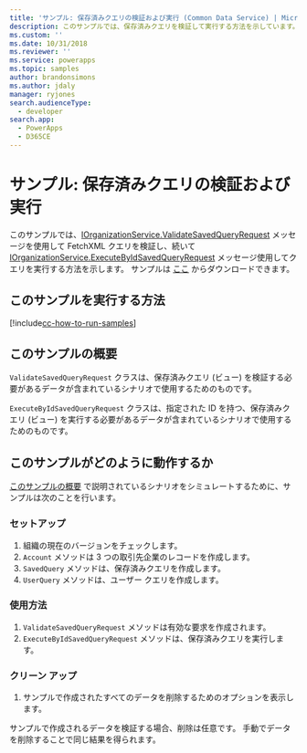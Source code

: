 ```yaml
---
title: 'サンプル: 保存済みクエリの検証および実行 (Common Data Service) | Microsoft Docs'
description: このサンプルでは、保存済みクエリを検証して実行する方法を示しています。
ms.custom: ''
ms.date: 10/31/2018
ms.reviewer: ''
ms.service: powerapps
ms.topic: samples
author: brandonsimons
ms.author: jdaly
manager: ryjones
search.audienceType:
  - developer
search.app:
  - PowerApps
  - D365CE
---
```

# <a name="sample-validate-and-execute-a-saved-query"></a>サンプル: 保存済みクエリの検証および実行

<!-- Needs supporting conceptual topic 
https://docs.microsoft.com/dynamics365/customer-engagement/developer/org-service/sample-validate-execute-saved-query
-->
このサンプルでは、[IOrganizationService.ValidateSavedQueryRequest](https://docs.microsoft.com/dotnet/api/microsoft.crm.sdk.messages.validatesavedqueryrequest?view=dynamics-general-ce-9) メッセージを使用して FetchXML クエリを検証し、続いて [IOrganizationService.ExecuteByIdSavedQueryRequest](https://docs.microsoft.com/dotnet/api/microsoft.crm.sdk.messages.executebyidsavedqueryrequest?view=dynamics-general-ce-9) メッセージ使用してクエリを実行する方法を示します。 サンプルは [ここ](https://github.com/Microsoft/PowerApps-Samples/tree/master/cds/orgsvc/C%23/ValidateandExecuteSavedQuery) からダウンロードできます。

## <a name="how-to-run-this-sample"></a>このサンプルを実行する方法

[!include[cc-how-to-run-samples](../../includes/cc-how-to-run-samples.md)]


## <a name="what-this-sample-does"></a>このサンプルの概要

`ValidateSavedQueryRequest` クラスは、保存済みクエリ (ビュー) を検証する必要があるデータが含まれているシナリオで使用するためのものです。 

`ExecuteByIdSavedQueryRequest` クラスは、指定された ID を持つ、保存済みクエリ (ビュー) を実行する必要があるデータが含まれているシナリオで使用するためのものです。

## <a name="how-this-sample-works"></a>このサンプルがどのように動作するか

[このサンプルの概要](#what-this-sample-does) で説明されているシナリオをシミュレートするために、サンプルは次のことを行います。

### <a name="setup"></a>セットアップ

1. 組織の現在のバージョンをチェックします。
1. `Account` メソッドは 3 つの取引先企業のレコードを作成します。
1. `SavedQuery` メソッドは、保存済みクエリを作成します。
1. `UserQuery` メソッドは、ユーザー クエリを作成します。


### <a name="demonstrate"></a>使用方法
1. `ValidateSavedQueryRequest` メソッドは有効な要求を作成されます。
1. `ExecuteByIdSavedQueryRequest` メソッドは、保存済みクエリを実行します。

### <a name="clean-up"></a>クリーン アップ

1. サンプルで作成されたすべてのデータを削除するためのオプションを表示します。

サンプルで作成されるデータを検証する場合、削除は任意です。 手動でデータを削除することで同じ結果を得られます。

